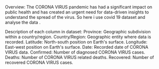 Overview:
The CORONA VIRUS pandemic has had a significant impact on public health and has created an urgent
need for data-driven insights to understand the spread of the virus. So here i use covid 19 dataset and analyse the data .

Description of each column in dataset:
Province: Geographic subdivision within a country/region.
Country/Region: Geographic entity where data is recorded.
Latitude: North-south position on Earth's surface.
Longitude: East-west position on Earth's surface.
Date: Recorded date of CORONA VIRUS data.
Confirmed: Number of diagnosed CORONA VIRUS cases.
Deaths: Number of CORONA VIRUS related deaths.
Recovered: Number of recovered CORONA VIRUS cases.
